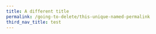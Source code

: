 ```yaml
---
title: A different title
permalink: /going-to-delete/this-unique-named-permalink
third_nav_title: test
---
```

